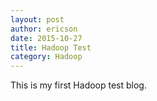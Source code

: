 ```yaml
---
layout: post
author: ericson
date: 2015-10-27
title: Hadoop Test
category: Hadoop
---
```


This is my first Hadoop test blog.